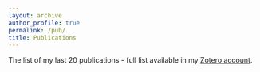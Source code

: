 ```yaml
---
layout: archive
author_profile: true
permalink: /pub/
title: Publications
---
```


The list of my last 20 publications - full list available in my [Zotero account](https://www.zotero.org/essepuntato/).

<div class="loader"></div>

<div id="pub"></div>

<script src="https://code.jquery.com/jquery-3.4.1.min.js"  integrity="sha256-CSXorXvZcTkaix6Yvo6HppcZGetbYMGWSFlBw8HfCJo=" crossorigin="anonymous"></script>
<script>
function prepare_html(bib) {
	s = "<p>";
	
	// authors
	if (bib.creators.length > 0) {
		var is_first = true;
		for (let i = 0; i < bib.creators.length; i++) {
			var creator = bib.creators[i];
			if ((bib.itemType == "book" && creator.creatorType == "editor") || creator.creatorType == "author" || creator.creatorType == "presenter") {
				if (!is_first) {
					s += ", "
				}
				s += creator.lastName;
				
				is_first = is_first & false;
			}
		}
	}
	
	
	// publication date
	date_rex = /([0-9][0-9][0-9][0-9])/
	s += " (" + date_rex.exec(bib.date)[1] + "). ";
	
	// title
	s += bib.title + ".";
	
	// venue
	if (bib.itemType == "journalArticle") {
		s += " <em>" + bib.publicationTitle + "</em>";
		if (bib.volume != "") {
			s += ", " + bib.volume;
		}
		if (bib.issue != "") {
			s += " (" + bib.issue + ")";
		}
		if (bib.pages != "") {
			s += ", " + bib.pages;
		}
		s += "."
	} else if (bib.itemType == "preprint") {
		s += " Preprint";
		if (bib.repository != "") {
			s += " available in " + bib.repository
		}
		s += ".";
	} else if (bib.itemType == "dataset") {
		if (bib.type != "") {
			s += " " + bib.type;
			if (bib.versionNumber != "") {
				s+= " - version: " + bib.versionNumber
				if (bib.format != "") {
					s += ", format(s): " + bib.format
				}
			}
			s +=  ".";
		}
		
		if (bib.repository != "") {
			s += " Data available in ";
			if (bib.repositoryLocation != "") {
				s += "<a href='" + bib.repositoryLocation + "'>";
			}
			s += bib.repository;
			if (bib.repositoryLocation != "") {
				s += "</a>";
			}
		}
		s += ".";
	} else if (bib.itemType == "conferencePaper") {
		if (bib.proceedingsTitle != "") {
			s += " In ";
			var is_first = true;
			for (let i = 0; i < bib.creators.length; i++) {
				var creator = bib.creators[i];
				if (creator.creatorType == "editor") {
					if (!is_first) {
						s += ", "
					}
					s += creator.lastName;
					
					is_first = is_first & false;
						
				}
			}
			if (!is_first) {
				s += " (Eds.), "
			}
			s += "<em>" + bib.proceedingsTitle + "</em>"
			if (bib.pages != "") {
				s += " (pp. " + bib.pages + ")";
			}
			if (bib.series != "") {
				s += ", " + bib.series;
				if (bib.volume != "") {
					s += " (Vol. " + bib.volume + ")"
				}
			}
			s += "."
			if (bib.publisher != "") {
				if (bib.place != "") {
					s += " " + bib.place + ":";
				}
				s += " " + bib.publisher + ".";
			}
		}
		if (bib.conferenceName != "") {
			s += " Presented at the " + bib.conferenceName;
			if (bib.publisher == "") {
				s += ", " + bib.place
			}
			s += "."
		}
	} else if (bib.itemType == "report") {
		if (bib.reportType != "") {
			s += " " + bib.reportType;
			if (bib.reportNumber != "") {
				s += " " + bib.reportNumber;
			}
		}
		if (bib.seriesTitle != "") {
			s += ", <em>" + bib.seriesTitle + "</em>.";
		} else {
			s += ".";
		}
		if (bib.institution	 != "") {
			if (bib.place != "") {
				s += " " + bib.place + ":";
			}
			s += " " + bib.institution + ".";
		}
	} else if (bib.itemType == "book") {
		if (bib.seriesTitle != "") {
			s += " <em>" + bib.seriesTitle + "</em>";
				if (bib.volume != "") {
					s += " (Vol. " + bib.volume + ")"
				}
			s += "."
		}
		if (bib.publisher != "") {
			if (bib.place != "") {
				s += " " + bib.place + ":";
			}
			s += " " + bib.publisher + ".";
		}
	} else if (bib.itemType == "standard") {
		if (bib.type != "") {
			s += " " + bib.type;
			if (bib.versionNumber != "") {
				s += " " + bib.versionNumber;
			}
		}
		if (bib.publisher != "") {
			if (bib.place != "") {
				s += " " + bib.place + ":";
			}
			s += " " + bib.publisher + ".";
		}
	} else if (bib.itemType == "blogPost") {
		if (bib.blogTitle != "") {
			s += " <em>" + bib.blogTitle + "</em>";
				if (bib.websiteType != "") {
					s += " [" + bib.websiteType + "]"
				}
			s += "."
		}
	} else if (bib.itemType == "document") {
		if (bib.publisher != "") {
			s += " " + bib.publisher + ".";
		}
	} else if (bib.itemType == "artwork") {
		s += " Poster."
	} else if (bib.itemType == "bookSection") {
		if (bib.bookTitle != "") {
			s += " In ";
			var is_first = true;
			for (let i = 0; i < bib.creators.length; i++) {
				var creator = bib.creators[i];
				if (creator.creatorType == "editor") {
					if (!is_first) {
						s += ", "
					}
					s += creator.lastName;
					
					is_first = is_first & false;
						
				}
			}
			if (!is_first) {
				s += " (Eds.), "
			}
			s += "<em>" + bib.bookTitle + "</em>"
			if (bib.pages != "") {
				s += " (pp. " + bib.pages + ")";
			}
			if (bib.series != "") {
				s += ", " + bib.series;
				if (bib.volume != "") {
					s += " (Vol. " + bib.volume + ")"
				}
			}
			s += "."
			if (bib.publisher != "") {
				if (bib.place != "") {
					s += " " + bib.place + ":";
				}
				s += " " + bib.publisher + ".";
			}
		}
	} else if (bib.itemType == "presentation") {
		if (bib.presentationType != "") {
			s += " " + bib.presentationType;
			if (bib.meetingName) {
				s +=  " presented at the <em>" + bib.meetingName + "</em>";
			}
			if (bib.place != "") {
				s +=  " (" + bib.place + ")";
			}
			s +=  ".";	
		}
	} else {
		// do nothing
	}
	
	// DOI or URL
	if (bib.DOI != "" && bib.DOI != undefined) {
		s += " <a href='https://doi.org/" + bib.DOI + "'>doi:" + bib.DOI + "</a>"
	} else if (bib.url != "" && bib.url != undefined) {
		s += " <a href='" + bib.url + "'>";
		if (bib.url.startsWith("https://doi.org/")) {
			s += bib.url.replace("https://doi.org/", "doi:");
		} else {
			s += bib.url;
		}
		s += "</a>";
	}
	
	s += "</p>";
	
	return s;
}

$.get("https://api.zotero.org/users/5306497/publications/items?sort=date&itemType=-presentation&limit=20", function( data ) {
    $.each(data, function(idx, val) {
        $(".loader").hide();
        $("#pub").append(prepare_html(val.data));
    });
});
</script>
